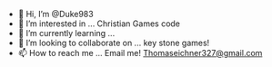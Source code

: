 - 👋 Hi, I’m @Duke983
- 👀 I’m interested in ... Christian Games code
- 🌱 I’m currently learning ...
- 💞️ I’m looking to collaborate on ... key stone games!
- 📫 How to reach me ... Email me! Thomaseichner327@gmail.com

<!---
Duke983/Duke983 is a ✨ special ✨ repository because its `README.md` (this file) appears on your GitHub profile.
You can click the Preview link to take a look at your changes.
--->
